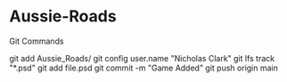 # Aussie-Roads

Git Commands

git add Aussie_Roads/
git config user.name "Nicholas Clark"
git lfs track "*.psd"
git add file.psd
git commit -m "Game Added"
git push origin main
